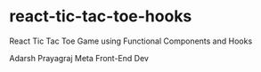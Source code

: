 # react-tic-tac-toe-hooks
React Tic Tac Toe Game using Functional Components and Hooks

Adarsh
Prayagraj
Meta Front-End Dev 